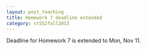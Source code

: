 ```yaml
---
layout: post_teaching
title: Homework 7 deadline extended
category: st552fall2013
---
```


Deadline for Homework 7 is extended to Mon, Nov 11.
